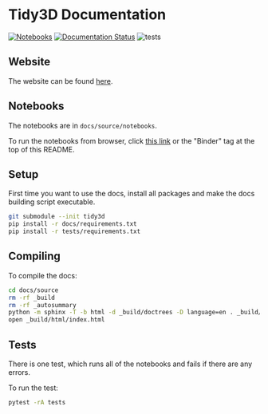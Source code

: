 # Tidy3D Documentation

[![Notebooks](https://mybinder.org/badge_logo.svg)](https://mybinder.org/v2/gh/flexcompute-readthedocs/tidy3d-docs/readthedocs?labpath=docs%2Fsource%2Fnotebooks)
[![Documentation Status](https://readthedocs.com/projects/flexcompute-tidy3ddocumentation/badge/?version=latest)](https://flexcompute-tidy3ddocumentation.readthedocs-hosted.com/en/latest/?badge=latest)
![tests](https://github.com/flexcompute/Tidy3D-client-revamp/actions/workflows//run_tests.yml/badge.svg)

## Website

The website can be found [here](https://flexcompute-tidy3ddocumentation.readthedocs-hosted.com/en/latest/).

## Notebooks

The notebooks are in `docs/source/notebooks`.

To run the notebooks from browser, click [this link](https://mybinder.org/v2/gh/flexcompute/Tidy3D-docs/HEAD?filepath=docs/notebooks/) or the "Binder" tag at the top of this README.

## Setup

First time you want to use the docs, install all packages and make the docs building script executable.

```bash
git submodule --init tidy3d
pip install -r docs/requirements.txt
pip install -r tests/requirements.txt
```

## Compiling

To compile the docs:

```bash
cd docs/source
rm -rf _build
rm -rf _autosummary
python -m sphinx -T -b html -d _build/doctrees -D language=en . _build/html
open _build/html/index.html
```

## Tests

There is one test, which runs all of the notebooks and fails if there are any errors.

To run the test:

```bash
pytest -rA tests
```


